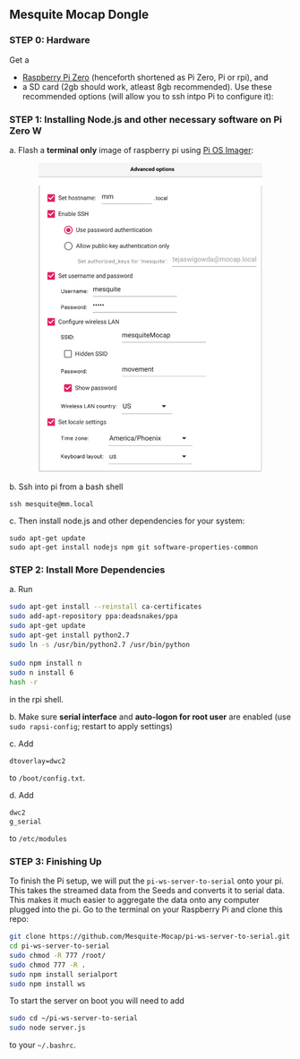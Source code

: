 
## Mesquite Mocap Dongle

### STEP 0: Hardware

Get a 
- [Raspberry Pi Zero](https://www.raspberrypi.com/products/raspberry-pi-zero/) (henceforth shortened as Pi Zero, Pi or rpi), and 
- a SD card (2gb should work, atleast 8gb recommended). Use these recommended options (will allow you to ssh intpo Pi to configure it):


### STEP 1: Installing Node.js and other necessary software on Pi Zero W

a. Flash a **terminal only** image of raspberry pi using [Pi OS Imager](https://www.raspberrypi.com/software/):

<img src="rpiopts.jpg" width=400 style="display:block;margin:auto">


b. Ssh into pi from a bash shell
```
ssh mesquite@mm.local 
```

c. Then install node.js and other dependencies for your system: 

```
sudo apt-get update
sudo apt-get install nodejs npm git software-properties-common
```

### STEP 2: Install More Dependencies

a. Run  
```sh
sudo apt-get install --reinstall ca-certificates
sudo add-apt-repository ppa:deadsnakes/ppa
sudo apt-get update
sudo apt-get install python2.7
sudo ln -s /usr/bin/python2.7 /usr/bin/python

sudo npm install n
sudo n install 6
hash -r

```
in the rpi shell.


b. Make sure **serial interface** and **auto-logon for root user** are enabled (use `sudo rapsi-config`; restart to apply settings)



c. Add 
```
dtoverlay=dwc2
```
to `/boot/config.txt`.


d. Add 

```
dwc2
g_serial
```
to `/etc/modules`


### STEP 3: Finishing Up

To finish the Pi setup, we will put the `pi-ws-server-to-serial` onto your pi. This takes the streamed data from the Seeds and  converts it to serial data. This makes it much easier to aggregate the data onto any computer plugged into the pi. Go to the terminal on your Raspberry Pi and clone this repo:

```sh
git clone https://github.com/Mesquite-Mocap/pi-ws-server-to-serial.git
cd pi-ws-server-to-serial
sudo chmod -R 777 /root/
sudo chmod 777 -R .
sudo npm install serialport
sudo npm install ws
```

To start the server on boot you will need to add

```sh
sudo cd ~/pi-ws-server-to-serial
sudo node server.js

```
to your `~/.bashrc`.

